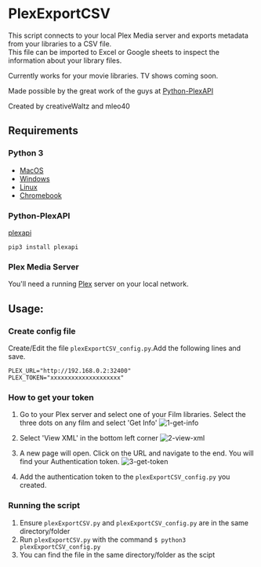 # PlexExportCSV
This script connects to your local Plex Media server and exports metadata from your libraries to a CSV file.<br />
This file can be imported to Excel or Google sheets to inspect the information about your library files. 

Currently works for your movie libraries. TV shows coming soon.

Made possible by the great work of the guys at [Python-PlexAPI](https://python-plexapi.readthedocs.io/en/latest/index.html)

Created by creativeWaltz and mleo40
 
## Requirements
### Python 3
   * [MacOS](https://installpython3.com/mac/)
   * [Windows](https://installpython3.com/windows/)
   * [Linux](https://installpython3.com/linux/)  
   * [Chromebook](https://installpython3.com/chromebook/)
   
### Python-PlexAPI
[plexapi](https://python-plexapi.readthedocs.io/en/latest/index.html)
 ```
 pip3 install plexapi
 ```
### Plex Media Server
You'll need a running [Plex](https://www.plex.tv) server on your local network.


## Usage:
### Create config file
Create/Edit the file ```plexExportCSV_config.py```.Add the following lines and save.
```
PLEX_URL="http://192.168.0.2:32400"
PLEX_TOKEN="xxxxxxxxxxxxxxxxxxxx"
```
### How to get your token
1. Go to your Plex server and select one of your Film libraries. Select the three dots on any film and select 'Get Info'
![1-get-info](https://user-images.githubusercontent.com/71404312/111868394-9049d680-8971-11eb-97a1-04d060c6f8fb.jpg)

2. Select 'View XML' in the bottom left corner
![2-view-xml](https://user-images.githubusercontent.com/71404312/111868420-a22b7980-8971-11eb-85a0-8e73c3f8d5d4.jpg)

3. A new page will open. Click on the URL and navigate to the end. You will find your Authentication token.
![3-get-token](https://user-images.githubusercontent.com/71404312/111868774-ba9c9380-8973-11eb-9aa8-af47071d2269.jpg)

4. Add the authentication token to the ```plexExportCSV_config.py``` you created.

### Running the script
1. Ensure ```plexExportCSV.py``` and ```plexExportCSV_config.py``` are in the same directory/folder
2. Run ```plexExportCSV.py``` with the command ```$ python3 plexExportCSV_config.py```
3. You can find the file in the same directory/folder as the scipt




